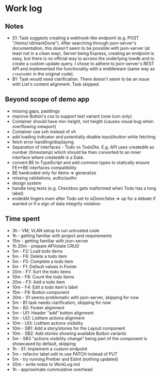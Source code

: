 # Work log

## Notes

-   S1: Task suggests creating a webhook-like endpoint (e.g. POST "/items/:id/markDone"). After searching through json-server's documentation, this doesn't seem to be possible with json-server (at least not in a clean way). Server being Express, creating an endpoint is easy, but there is no official way to access the underlying lowdb and to create a custom update query. I chose to adhere to json-server's REST API and implemented the functionality with a middleware (same way as `createdAt` in the original code).
-   B1: Task would need clarification. There doesn't seem to be an issue with List's content alignment. Task skipped.

## Beyond scope of demo app

-   missing gaps, paddings
-   improve Button's css to support text variant (now icon only)
-   Container should have min-height, not height (causes visual bug when overflowing viewport)
-   Container use svh instead of vh
-   add loading indicator and potentially disable input/button while fetching
-   fetch error handling/displaying
-   Separation of interfaces - Todo vs TodoDto. E.g. API uses createdAt as number (timestamp) which should be then converted to an inner interface where createdAt is a Date.
-   convert BE to TypeScript and add common types to statically ensure FE<->BE interfaces compatibility
-   BE hardcoded only for items => generalize
-   missing validations, authz/authn
-   design system
-   handle long texts (e.g. Checkbox gets malformed when Todo has a long label)
-   endedAt lingers even after Todo set to isDone:false => up for a debate if wanted or if a sign of data integrity violation

## Time spent

-   3h - VM, VLAN setup to run untrusted code
-   1h - getting familiar with project and requirements
-   15m - getting familiar with json-server
-   1h 20m - prepare API/state CRUD
-   5m - F2: Load todo items
-   5m - F6: Delete a todo item
-   5m - F5: Complete a todo item
-   5m - F1: Default values in Footer
-   20m - F7: Sort the todo items
-   10m - F8: Count the todo items
-   20m - F3: Add a todo item
-   10m - F4: Edit a todo item's label
-   15m - F9: Button component
-   30m - S1 seems problematic with json-server, skipping for now
-   5m - B1 task needs clarification, skipping for now
-   5m - B2: Footer alignment
-   5m - UI1: Header "add" button alignment
-   5m - UI2: ListItem actions alignment
-   10m - UI3: ListItem actions visibility
-   10m - SB1: Add a story/stories for the Layout component
-   10m - SB2: Add stories showing available Button variants
-   5m - SB3 "actions visibility change" being part of the component is showcased by default, skipping
-   1h - S1: Implement a custom endpoint
-   5m - refactor label edit to use PATCH instead of PUT
-   5m - try running Prettier and Eslint (nothing updated)
-   20m - write notes to WorkLog.md
-   1h - approximate cummulative overhead
